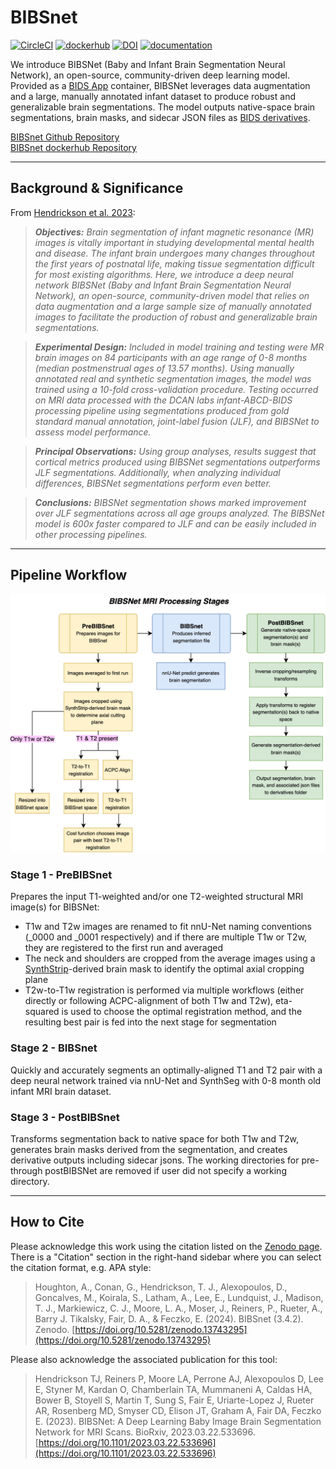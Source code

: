 # BIBSnet

[![CircleCI](https://dl.circleci.com/status-badge/img/gh/DCAN-Labs/BIBSnet/tree/main.svg?style=shield)](https://dl.circleci.com/status-badge/redirect/gh/DCAN-Labs/BIBSnet/tree/main)
[![dockerhub](https://img.shields.io/badge/docker-dcanumn/bibsnet-brightgreen.svg?logo=docker&style=flat)](https://hub.docker.com/r/dcanumn/bibsnet/tags/)
[![DOI](https://zenodo.org/badge/DOI/10.5281/zenodo.13743295.svg)](https://doi.org/10.5281/zenodo.13743295)
[![documentation](https://readthedocs.org/projects/bibsnet/badge/?version=latest)](https://bibsnet.readthedocs.io/en/latest/)


We introduce BIBSNet (Baby and Infant Brain Segmentation Neural Network), an open-source, community-driven deep learning model. Provided as a [BIDS App](https://bids-apps.neuroimaging.io/about/) container, BIBSNet leverages data augmentation and a large, manually annotated infant dataset to produce robust and generalizable brain segmentations. The model outputs native-space brain segmentations, brain masks, and sidecar JSON files as [BIDS derivatives](https://bids-specification.readthedocs.io/en/stable/derivatives/introduction.html).

[BIBSnet Github Repository](https://github.com/DCAN-Labs/BIBSnet)<br>
[BIBSnet dockerhub Repository](https://hub.docker.com/repository/docker/dcanumn/bibsnet/)

-------------------

## Background & Significance

From [Hendrickson et al. 2023](https://doi.org/10.1101/2023.03.22.533696):


>***Objectives:*** *Brain segmentation of infant magnetic resonance (MR) images is vitally important in studying developmental mental health and disease. The infant brain undergoes many changes throughout the first years of postnatal life, making tissue segmentation difficult for most existing algorithms. Here, we introduce a deep neural network BIBSNet (Baby and Infant Brain Segmentation Neural Network), an open-source, community-driven model that relies on data augmentation and a large sample size of manually annotated images to facilitate the production of robust and generalizable brain segmentations.*

>***Experimental Design:*** *Included in model training and testing were MR brain images on 84 participants with an age range of 0-8 months (median postmenstrual ages of 13.57 months). Using manually annotated real and synthetic segmentation images, the model was trained using a 10-fold cross-validation procedure. Testing occurred on MRI data processed with the DCAN labs infant-ABCD-BIDS processing pipeline using segmentations produced from gold standard manual annotation, joint-label fusion (JLF), and BIBSNet to assess model performance.*

>***Principal Observations:*** *Using group analyses, results suggest that cortical metrics produced using BIBSNet segmentations outperforms JLF segmentations. Additionally, when analyzing individual differences, BIBSNet segmentations perform even better.*

>***Conclusions:*** *BIBSNet segmentation shows marked improvement over JLF segmentations across all age groups analyzed. The BIBSNet model is 600x faster compared to JLF and can be easily included in other processing pipelines.*

-------------------

## Pipeline Workflow
![BIBSnet - Stages for MRI Processing](BIBSNetWorkflowDiagram.drawio.png)

### Stage 1 - PreBIBSnet 

Prepares the input T1-weighted and/or one T2-weighted structural MRI image(s) for BIBSNet:      

* T1w and T2w images are renamed to fit nnU-Net naming conventions (_0000 and _0001 respectively) and if there are multiple T1w or T2w, they are registered to the first run and averaged
* The neck and shoulders are cropped from the average images using a [SynthStrip](https://surfer.nmr.mgh.harvard.edu/docs/synthstrip/)-derived brain mask to identify the optimal axial cropping plane
* T2w-to-T1w registration is performed via multiple workflows (either directly or following ACPC-alignment of both T1w and T2w), eta-squared is used to choose the optimal registration method, and the resulting best pair is fed into the next stage for segmentation

### Stage 2 - BIBSnet
Quickly and accurately segments an optimally-aligned T1 and T2 pair with a deep neural network trained via nnU-Net and SynthSeg with 0-8 month old infant MRI brain dataset.

### Stage 3 - PostBIBSnet
Transforms segmentation back to native space for both T1w and T2w, generates brain masks derived from the segmentation, and creates derivative outputs including sidecar jsons. The working directories for pre- through postBIBSNet are removed if user did not specify a working directory.

-------------------

## How to Cite
Please acknowledge this work using the citation listed on the [Zenodo page](https://zenodo.org/records/13743295). There is a "Citation" section in the right-hand sidebar where you can select the citation format, e.g. APA style:
> Houghton, A., Conan, G., Hendrickson, T. J., Alexopoulos, D., Goncalves, M., Koirala, S., Latham, A., Lee, E., Lundquist, J., Madison, T. J., Markiewicz, C. J., Moore, L. A., Moser, J., Reiners, P., Rueter, A., Barry J. Tikalsky, Fair, D. A., & Feczko, E. (2024). BIBSnet (3.4.2). Zenodo. [https://doi.org/10.5281/zenodo.13743295](https://doi.org/10.5281/zenodo.13743295)

Please also acknowledge the associated publication for this tool:

>Hendrickson TJ, Reiners P, Moore LA, Perrone AJ, Alexopoulos D, Lee E, Styner M, Kardan O, Chamberlain TA, Mummaneni A, Caldas HA, Bower B, Stoyell S, Martin T, Sung S, Fair E, Uriarte-Lopez J, Rueter AR, Rosenberg MD, Smyser CD, Elison JT, Graham A, Fair DA, Feczko E. (2023). BIBSNet: A Deep Learning Baby Image Brain Segmentation Network for MRI Scans. BioRxiv, 2023.03.22.533696. [https://doi.org/10.1101/2023.03.22.533696](https://doi.org/10.1101/2023.03.22.533696)